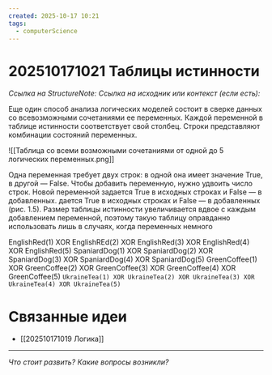 ```yaml
---
created: 2025-10-17 10:21
tags:
  - computerScience
---
```

# 202510171021 Таблицы истинности

*Ссылка на StructureNote:*
*Ссылка на исходник или контекст (если есть):* 

Еще один способ анализа логических моделей состоит в сверке данных со всевозможными сочетаниями ее переменных. Каждой переменной в таблице истинности соответствует свой столбец. Строки представляют комбинации состояний переменных.

![[Таблица со всеми возможными сочетаниями от одной до 5 логических переменных.png]]

Одна переменная требует двух строк: в одной она имеет значение True, в другой — False. Чтобы добавить переменную, нужно удвоить число строк. Новой переменной задается True в исходных строках и False — в добавленных. дается True в исходных строках и False — в добавленных (рис. 1.5). Размер таблицы истинности увеличивается вдвое с каждым добавлением переменной, поэтому такую таблицу оправданно использовать лишь в случаях, когда переменных немного

EnglishRed(1) XOR EnglishREd(2) XOR EnglishRed(3) XOR EnglishRed(4) XOR EnglishRed(5)
SpaniardDog(1) XOR SpaniardDog(2) XOR SpaniardDog(3) XOR SpaniardDog(4) XOR SpaniardDog(5)
GreenCoffee(1) XOR GreenCoffee(2) XOR GreenCoffee(3) XOR GreenCoffee(4) XOR GreenCoffee(5)
`UkraineTea(1) XOR UkraineTea(2) XOR UkraineTea(3) XOR UkraineTea(4) XOR UkraineTea(5)`

# Связанные идеи

- [[202510171019 Логика]]
---

*Что стоит развить? Какие вопросы возникли?*
